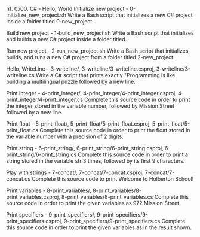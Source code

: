 h1. 0x00. C# - Hello, World
Initialize new project - 0-initialize_new_project.sh
Write a Bash script that initializes a new C# project inside a folder titled 0-new_project.

Build new project - 1-build_new_project.sh
Write a Bash script that initializes and builds a new C# project inside a folder titled.

Run new project - 2-run_new_project.sh
Write a Bash script that initializes, builds, and runs a new C# project from a folder titled 2-new_project.

Hello, WriteLine - 3-writeline/, 3-writeline/3-writeline.csproj, 3-writeline/3-writeline.cs
Write a C# script that prints exactly "Programming is like building a multilingual puzzle followed by a new line.

Print integer - 4-print_integer/, 4-print_integer/4-print_integer.csproj, 4-print_integer/4-print_integer.cs
Complete this source code in order to print the integer stored in the variable number, followed by Mission Street followed by a new line.

Print float - 5-print_float/, 5-print_float/5-print_float.csproj, 5-print_float/5-print_float.cs
Complete this source code in order to print the float stored in the variable number with a precision of 2 digits.

Print string - 6-print_string/, 6-print_string/6-print_string.csproj, 6-print_string/6-print_string.cs
Complete this source code in order to print a string stored in the variable str 3 times, followed by its first 9 characters.

Play with strings - 7-concat/, 7-concat/7-concat.csproj, 7-concat/7-concat.cs
Complete this source code to print Welcome to Holberton School!

Print variables - 8-print_variables/, 8-print_variables/8-print_variables.csproj, 8-print_variables/8-print_variables.cs
Complete this source code in order to print the given variables as 972 Mission Street.

Print specifiers - 9-print_specifiers/, 9-print_specifiers/9-print_specifiers.csproj, 9-print_specifiers/9-print_specifiers.cs
Complete this source code in order to print the given variables as in the result shown. 
